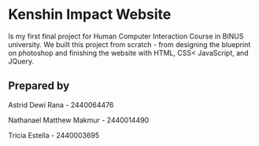 # Kenshin Impact Website

Is my first final project for Human Computer Interaction Course in BINUS university.
We built this project from scratch - from designing the blueprint on photoshop and finishing the website with HTML, CSS< JavaScript, and JQuery.

## Prepared by
Astrid Dewi Rana - 2440064476

Nathanael Matthew Makmur - 2440014490

Tricia Estella - 2440003695
